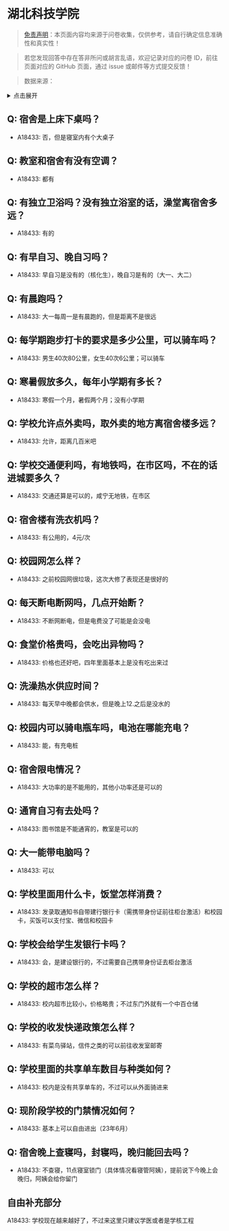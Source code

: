 # 湖北科技学院

> [免责声明](https://colleges.chat/#_3)：本页面内容均来源于问卷收集，仅供参考，请自行确定信息准确性和真实性！

> 若您发现回答中存在答非所问或胡言乱语，欢迎记录对应的问卷 ID，前往页面对应的 GitHub 页面，通过 issue 或邮件等方式提交反馈！

> 数据来源：

<details><summary>点击展开</summary>
<ul>
<li>A18433: 匿名 (2023 年 06 月)</li>
</ul>
</details>

## Q: 宿舍是上床下桌吗？

- A18433: 否，但是寝室内有个大桌子

## Q: 教室和宿舍有没有空调？

- A18433: 都有

## Q: 有独立卫浴吗？没有独立浴室的话，澡堂离宿舍多远？

- A18433: 有的

## Q: 有早自习、晚自习吗？

- A18433: 早自习是没有的（核化生），晚自习是有的（大一、大二）

## Q: 有晨跑吗？

- A18433: 大一每周一是有晨跑的，但是距离不是很远

## Q: 每学期跑步打卡的要求是多少公里，可以骑车吗？

- A18433: 男生40次80公里，女生40次6公里；可以骑车

## Q: 寒暑假放多久，每年小学期有多长？

- A18433: 寒假一个月，暑假两个月；没有小学期

## Q: 学校允许点外卖吗，取外卖的地方离宿舍楼多远？

- A18433: 允许，距离几百米吧

## Q: 学校交通便利吗，有地铁吗，在市区吗，不在的话进城要多久？

- A18433: 交通还算是可以的，咸宁无地铁，在市区

## Q: 宿舍楼有洗衣机吗？

- A18433: 有公用的，4元/次

## Q: 校园网怎么样？

- A18433: 之前校园网很垃圾，这次大修了表现还是很好的

## Q: 每天断电断网吗，几点开始断？

- A18433: 不断网断电，但是电费没了可能是会没电

## Q: 食堂价格贵吗，会吃出异物吗？

- A18433: 价格也还好吧，四年里面基本上是没有吃出来过

## Q: 洗澡热水供应时间？

- A18433: 每天早中晚都会供水，但是晚上12.之后是没水的

## Q: 校园内可以骑电瓶车吗，电池在哪能充电？

- A18433: 能，有充电桩

## Q: 宿舍限电情况？

- A18433: 大功率的是不能用的，其他小功率还是可以的

## Q: 通宵自习有去处吗？

- A18433: 图书馆是不能通宵的，教室是可以的

## Q: 大一能带电脑吗？

- A18433: 可以

## Q: 学校里面用什么卡，饭堂怎样消费？

- A18433: 发录取通知书自带建行银行卡（需携带身份证前往柜台激活）和校园卡，买饭可以支付宝、微信和校园卡

## Q: 学校会给学生发银行卡吗？

- A18433: 会，是建设银行的，不过需要自己携带身份证去柜台激活

## Q: 学校的超市怎么样？

- A18433: 校内超市比较小，价格略贵；不过东门外就有一个中百仓储

## Q: 学校的收发快递政策怎么样？

- A18433: 有菜鸟驿站，信件之类的可以前往收发室邮寄

## Q: 学校里面的共享单车数目与种类如何？

- A18433: 校内是没有共享单车的，不过可以从外面骑进来

## Q: 现阶段学校的门禁情况如何？

- A18433: 基本上可以自由进出（23年6月）

## Q: 宿舍晚上查寝吗，封寝吗，晚归能回去吗？

- A18433: 不查寝，11点寝室锁门（具体情况看寝管阿姨），提前说下今晚上会晚归，阿姨会给你留门

## 自由补充部分

A18433: 学校现在越来越好了，不过来这里只建议学医或者是学核工程